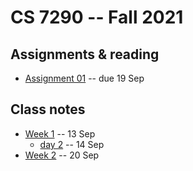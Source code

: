 
# CS 7290 -- Fall 2021

## Assignments & reading

* [Assignment 01](./assignment01.md) -- due 19 Sep

## Class notes

* [Week 1](./week01.md) -- 13 Sep
  * [day 2](./week01b.md) -- 14 Sep
* [Week 2](./week02.md) -- 20 Sep 
